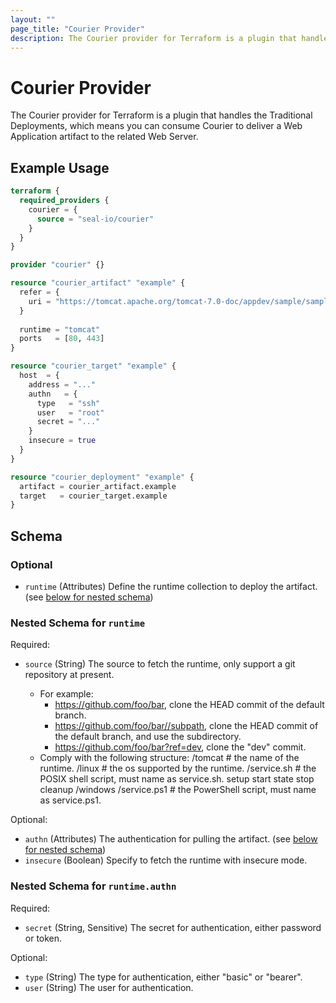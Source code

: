 ```yaml
---
layout: ""
page_title: "Courier Provider"
description: The Courier provider for Terraform is a plugin that handles the Traditional Deployments, which means you can consume Courier to deliver a Web Application artifact to the related Web Server.
---
```


# Courier Provider

The Courier provider for Terraform is a plugin that handles the Traditional Deployments, which means you can consume Courier to deliver a Web Application artifact to the related Web Server.

## Example Usage

```terraform
terraform {
  required_providers {
    courier = {
      source = "seal-io/courier"
    }
  }
}

provider "courier" {}

resource "courier_artifact" "example" {
  refer = {
    uri = "https://tomcat.apache.org/tomcat-7.0-doc/appdev/sample/sample.war"
  }
  
  runtime = "tomcat"
  ports   = [80, 443]
}

resource "courier_target" "example" {
  host  = {
    address = "..."
    authn   = {
      type   = "ssh"
      user   = "root"
      secret = "..."
    }
    insecure = true
  }
}

resource "courier_deployment" "example" {
  artifact = courier_artifact.example
  target   = courier_target.example
}

```

<!-- schema generated by tfplugindocs -->
## Schema

### Optional

- `runtime` (Attributes) Define the runtime collection to deploy the artifact. (see [below for nested schema](#nestedatt--runtime))

<a id="nestedatt--runtime"></a>
### Nested Schema for `runtime`

Required:

- `source` (String) The source to fetch the runtime, 
only support a git repository at present.

  - For example:
	  - https://github.com/foo/bar, clone the HEAD commit of the default branch.
      - https://github.com/foo/bar//subpath, clone the HEAD commit of the default branch, 
        and use the subdirectory.
      - https://github.com/foo/bar?ref=dev, clone the "dev" commit.
  - Comply with the following structure:
	  /tomcat     	   # the name of the runtime.
        /linux         # the os supported by the runtime.
          /service.sh  # the POSIX shell script, must name as service.sh.
            setup
            start
            state
            stop
            cleanup
        /windows
          /service.ps1 # the PowerShell script, must name as service.ps1.

Optional:

- `authn` (Attributes) The authentication for pulling the artifact. (see [below for nested schema](#nestedatt--runtime--authn))
- `insecure` (Boolean) Specify to fetch the runtime with insecure mode.

<a id="nestedatt--runtime--authn"></a>
### Nested Schema for `runtime.authn`

Required:

- `secret` (String, Sensitive) The secret for authentication, either password or token.

Optional:

- `type` (String) The type for authentication, either "basic" or "bearer".
- `user` (String) The user for authentication.
